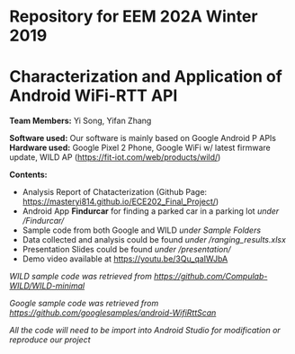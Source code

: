 # Repository for EEM 202A Winter 2019
# Characterization and Application of Android WiFi-RTT API

__Team Members:__ Yi Song, Yifan Zhang

__Software used:__ Our software is mainly based on Google Android P APIs
__Hardware used:__ Google Pixel 2 Phone, Google WiFi w/ latest firmware update, WILD AP (https://fit-iot.com/web/products/wild/)

__Contents:__
  * Analysis Report of Chatacterization (Github Page: https://masteryi814.github.io/ECE202_Final_Project/)
  * Android App __Findurcar__ for finding a parked car in a parking lot _under /Findurcar/_
  * Sample code from both Google and WILD _under Sample Folders_
  * Data collected and analysis could be found _under /ranging_results.xlsx_
  * Presentation Slides could be found _under /presentation/_
  * Demo video available at https://youtu.be/3Qu_qaIWJbA
  
  _WILD sample code was retrieved from https://github.com/Compulab-WILD/WILD-minimal_
  
  _Google sample code was retrieved from https://github.com/googlesamples/android-WifiRttScan_
  
_All the code will need to be import into Android Studio for modification or reproduce our project_
